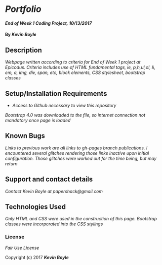 # _Portfolio_

#### _End of Week 1 Coding Project, 10/13/2017_

#### By _**Kevin Boyle**_

## Description

_Webpage written according to criteria for End of Week 1 project at Epicodus. Criteria includes use of HTML fundamental tags, ie, p,h,ul,ol, li, em, a, img, div, span, etc, block elements, CSS stylesheet, bootstrap classes_

## Setup/Installation Requirements

* _Access to Github necessary to view this repository_

_Bootstrap 4.0 was downloaded to the file, so internet connection not mandatory once page is loaded_

## Known Bugs

_Links to previous work are all links to gh-pages branch publications. I encountered several glitches rendering those links inactive upon initial configuration. Those glitches were worked out for the time being, but may return_

## Support and contact details

_Contact Kevin Boyle at papershack@gmail.com_

## Technologies Used

_Only HTML and CSS were used in the construction of this page. Bootstrap classes were incorporated into the CSS stylings_

### License

*Fair Use License*

Copyright (c) 2017 **_Kevin Boyle_**
